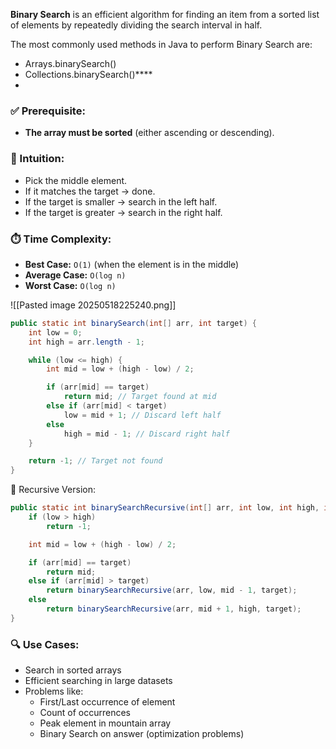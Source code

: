 **Binary Search** is an efficient algorithm for finding an item from a sorted list of elements by repeatedly dividing the search interval in half.

The most commonly used methods in Java to perform Binary Search are:

- Arrays.binarySearch()
- Collections.binarySearch()****
-
### ✅ Prerequisite:

- **The array must be sorted** (either ascending or descending).
### 🧠 Intuition:

- Pick the middle element.
- If it matches the target → done.
- If the target is smaller → search in the left half.
- If the target is greater → search in the right half.
### ⏱️ Time Complexity:

- **Best Case:** `O(1)` (when the element is in the middle)
- **Average Case:** `O(log n)`
- **Worst Case:** `O(log n)`

![[Pasted image 20250518225240.png]]


```java
public static int binarySearch(int[] arr, int target) {
    int low = 0;
    int high = arr.length - 1;

    while (low <= high) {
        int mid = low + (high - low) / 2;

        if (arr[mid] == target)
            return mid; // Target found at mid
        else if (arr[mid] < target)
            low = mid + 1; // Discard left half
        else
            high = mid - 1; // Discard right half
    }

    return -1; // Target not found
}

```

📌 Recursive Version:
```java
public static int binarySearchRecursive(int[] arr, int low, int high, int target) {
    if (low > high)
        return -1;

    int mid = low + (high - low) / 2;

    if (arr[mid] == target)
        return mid;
    else if (arr[mid] > target)
        return binarySearchRecursive(arr, low, mid - 1, target);
    else
        return binarySearchRecursive(arr, mid + 1, high, target);
}

```
### 🔍 Use Cases:

- Search in sorted arrays
- Efficient searching in large datasets
- Problems like:
    - First/Last occurrence of element
    - Count of occurrences
    - Peak element in mountain array
    - Binary Search on answer (optimization problems)
